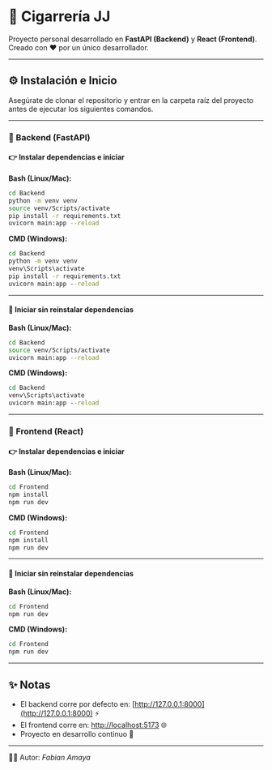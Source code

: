 # 🏪 Cigarrería JJ

Proyecto personal desarrollado en **FastAPI (Backend)** y **React (Frontend)**.
Creado con ❤️ por un único desarrollador.

---

## ⚙️ Instalación e Inicio

Asegúrate de clonar el repositorio y entrar en la carpeta raíz del proyecto antes de ejecutar los siguientes comandos.

---

### 📌 Backend (FastAPI)

#### 👉 Instalar dependencias e iniciar

**Bash (Linux/Mac):**

```bash
cd Backend
python -m venv venv
source venv/Scripts/activate
pip install -r requirements.txt
uvicorn main:app --reload
```

**CMD (Windows):**

```cmd
cd Backend
python -m venv venv
venv\Scripts\activate
pip install -r requirements.txt
uvicorn main:app --reload
```

---

#### 🚀 Iniciar sin reinstalar dependencias

**Bash (Linux/Mac):**

```bash
cd Backend
source venv/Scripts/activate
uvicorn main:app --reload
```

**CMD (Windows):**

```cmd
cd Backend
venv\Scripts\activate
uvicorn main:app --reload
```

---

### 🎨 Frontend (React)

#### 👉 Instalar dependencias e iniciar

**Bash (Linux/Mac):**

```bash
cd Frontend
npm install
npm run dev
```

**CMD (Windows):**

```cmd
cd Frontend
npm install
npm run dev
```

---

#### 🚀 Iniciar sin reinstalar dependencias

**Bash (Linux/Mac):**

```bash
cd Frontend
npm run dev
```

**CMD (Windows):**

```cmd
cd Frontend
npm run dev
```

---

## ✨ Notas

* El backend corre por defecto en: [http://127.0.0.1:8000](http://127.0.0.1:8000) ⚡
* El frontend corre en: [http://localhost:5173](http://localhost:5173) 🌐
* Proyecto en desarrollo continuo 🔧

---

👨‍💻 Autor: *Fabian Amaya*
